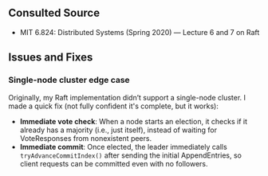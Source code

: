 ## Consulted Source

- MIT 6.824: Distributed Systems (Spring 2020) — Lecture 6 and 7 on Raft

## Issues and Fixes

### Single-node cluster edge case

Originally, my Raft implementation didn’t support a single-node cluster. I made a quick fix (not fully confident it's complete, but it works):

- **Immediate vote check**: When a node starts an election, it checks if it already has a majority (i.e., just itself), instead of waiting for VoteResponses from nonexistent peers.
- **Immediate commit**: Once elected, the leader immediately calls `tryAdvanceCommitIndex()` after sending the initial AppendEntries, so client requests can be committed even with no followers.
